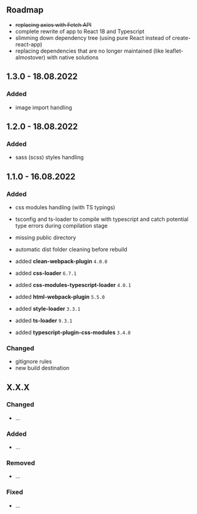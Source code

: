 ## Roadmap

* ~~replacing axios with Fetch API~~
* complete rewrite of app to React 18 and Typescript
* slimming down dependency tree (using pure React instead of create-react-app)
* replacing dependencies that are no longer maintained (like leaflet-almostover) with native solutions

## 1.3.0 - 18.08.2022

### Added

* image import handling

## 1.2.0 - 18.08.2022

### Added

* sass (scss) styles handling

## 1.1.0 - 16.08.2022

### Added

* css modules handling (with TS typings)
* tsconfig and ts-loader to compile with typescript and catch potential type errors during compilation stage
* missing public directory
* automatic dist folder cleaning before rebuild

* added __clean-webpack-plugin__ `4.0.0`
* added __css-loader__ `6.7.1`
* added __css-modules-typescript-loader__ `4.0.1`
* added __html-webpack-plugin__ `5.5.0`
* added __style-loader__ `3.3.1`
* added __ts-loader__ `9.3.1`
* added __typescript-plugin-css-modules__ `3.4.0`

### Changed

* gitignore rules
* new build destination

## X.X.X

### Changed

* ...

### Added

* ...

### Removed

* ...

### Fixed

* ...